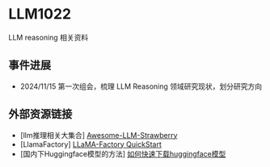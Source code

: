 # LLM1022
LLM reasoning 相关资料

## 事件进展
- 2024/11/15 第一次组会，梳理 LLM Reasoning 领域研究现状，划分研究方向

## 外部资源链接
- [llm推理相关大集合] [Awesome-LLM-Strawberry](https://github.com/hijkzzz/Awesome-LLM-Strawberry/)
- [LlamaFactory] [LLaMA-Factory QuickStart](https://zhuanlan.zhihu.com/p/695287607)
- [国内下Huggingface模型的方法] [如何快速下载huggingface模型](https://zhuanlan.zhihu.com/p/663712983)